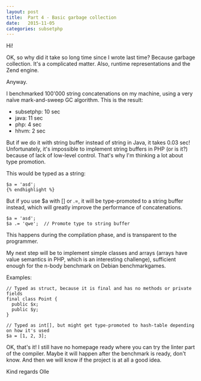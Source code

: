 ```yaml
---
layout: post
title:  Part 4 - Basic garbage collection
date:   2015-11-05
categories: subsetphp
---
```


Hi!

OK, so why did it take so long time since I wrote last time? Because garbage collection. It's a complicated matter. Also, runtime representations and the Zend engine.

Anyway.

I benchmarked 100'000 string concatenations on my machine, using a very naïve mark-and-sweep GC algorithm. This is the result:

* subsetphp: 10 sec
* java: 11 sec
* php: 4 sec
* hhvm: 2 sec

But if we do it with string buffer instead of string in Java, it takes 0.03 sec! Unfortunately, it's impossible to implement string buffers in PHP (or is it?) because of lack of low-level control. That's why I'm thinking a lot about type promotion.

This would be typed as a string:

```php?start_inline=1
$a = 'asd';
{% endhighlight %}
```

But if you use $a with [] or .=, it will be type-promoted to a string buffer instead, which will greatly improve the performance of concatenations.

```php?start_inline=1
$a = 'asd';
$a .= 'qwe';  // Promote type to string buffer
```

This happens during the compilation phase, and is transparent to the programmer.

My next step will be to implement simple classes and arrays (arrays have value semantics in PHP, which is an interesting challenge), sufficient enough for the n-body benchmark on Debian benchmarkgames.

Examples:

```php?start_inline=1
// Typed as struct, because it is final and has no methods or private fields
final class Point {
  public $x;
  public $y;
}

// Typed as int[], but might get type-promoted to hash-table depending on how it's used
$a = [1, 2, 3];
```


OK, that's it! I still have no homepage ready where you can try the linter part of the compiler. Maybe it will happen after the benchmark is ready, don't know. And then we will know if the project is at all a good idea.

Kind regards
Olle
